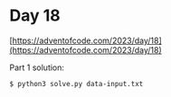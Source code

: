 # Day 18

[https://adventofcode.com/2023/day/18](https://adventofcode.com/2023/day/18)

Part 1 solution:

```
$ python3 solve.py data-input.txt
``````